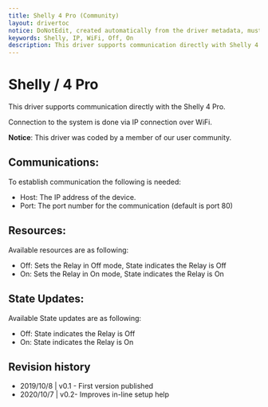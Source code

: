 ```yaml
---
title: Shelly 4 Pro (Community)
layout: drivertoc
notice: DoNotEdit, created automatically from the driver metadata, must be updated on the driver itself
keywords: Shelly, IP, WiFi, Off, On
description: This driver supports communication directly with Shelly 4 Pro using WiFi connection.
---
```

# Shelly / 4 Pro 

This driver supports communication directly with the Shelly 4 Pro. 

Connection to the system is done via IP connection over WiFi. 

**Notice**: This driver was coded by a member of our user community.

## Communications:

To establish communication the following is needed: 
 - Host: The IP address of the device. 
 - Port: The port number for the communication (default is port 80) 

## Resources:

Available resources are as following: 
 - Off: Sets the Relay in Off mode, State indicates the Relay is Off
 - On:  Sets the Relay in On mode, State indicates the Relay is On

## State Updates: 

Available State updates are as following:
 - Off: State indicates the Relay is Off
 - On:  State indicates the Relay is On


## Revision history
 - 2019/10/8 | v0.1 - First version published
 - 2020/10/7 | v0.2- Improves in-line setup help

